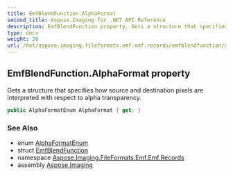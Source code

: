 ```yaml
---
title: EmfBlendFunction.AlphaFormat
second_title: Aspose.Imaging for .NET API Reference
description: EmfBlendFunction property. Gets a structure that specifies how source and destination pixels are interpreted with respect to alpha transparency
type: docs
weight: 20
url: /net/aspose.imaging.fileformats.emf.emf.records/emfblendfunction/alphaformat/
---
```

## EmfBlendFunction.AlphaFormat property

Gets a structure that specifies how source and destination pixels are interpreted with respect to alpha transparency.

```csharp
public AlphaFormatEnum AlphaFormat { get; }
```

### See Also

* enum [AlphaFormatEnum](../../emfblendfunction.alphaformatenum/)
* struct [EmfBlendFunction](../)
* namespace [Aspose.Imaging.FileFormats.Emf.Emf.Records](../../emfblendfunction/)
* assembly [Aspose.Imaging](../../../)


